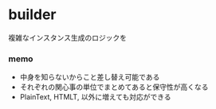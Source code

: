 # builder

複雑なインスタンス生成のロジックを

### memo
- 中身を知らないからこと差し替え可能である
- それぞれの関心事の単位でまとめてあると保守性が高くなる
- PlainText, HTMLT, 以外に増えても対応ができる
